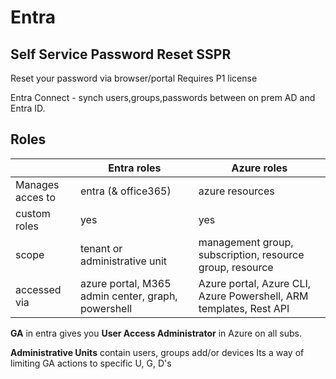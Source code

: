 # Entra 

## Self Service Password Reset SSPR 
Reset your password via browser/portal 
Requires P1 license 

Entra Connect - synch users,groups,passwords between on prem AD and Entra ID. 

## Roles

| | Entra roles | Azure roles | 
| --- | --- | --- |
| Manages acces to | entra (& office365)| azure resources |
| custom roles | yes | yes |
| scope | tenant or administrative unit | management group, subscription, resource group, resource |
| accessed via | azure portal, M365 admin center, graph, powershell | Azure portal, Azure CLI, Azure Powershell, ARM templates, Rest API |

**GA** in entra gives you **User Access Administrator** in Azure on all subs.  

**Administrative Units** contain users, groups add/or devices 
Its a way of limiting GA actions to specific U, G, D's

